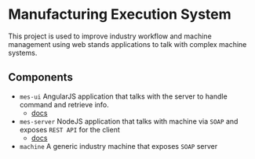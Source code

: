 # Manufacturing Execution System

This project is used to improve industry workflow and machine management using web stands applications to talk with complex machine systems.

## Components

- `mes-ui` AngularJS application that talks with the server to handle command and retrieve info.
    - [docs](https://github.com/edospadoni/mes/tree/master/client)
- `mes-server` NodeJS application that talks with machine via `SOAP` and exposes `REST API` for the client
    - [docs](https://github.com/edospadoni/mes/tree/master/server)
- `machine` A generic industry machine that exposes `SOAP` server